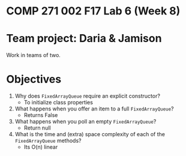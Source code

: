 # COMP 271 002 F17 Lab 6 (Week 8)

# Team project: Daria & Jamison

Work in teams of two.

# Objectives


1. Why does `FixedArrayQueue` require an explicit constructor?
   - To initialize class properties
2. What happens when you offer an item to a full `FixedArrayQueue`?
   - Returns False
3. What happens when you poll an empty `FixedArrayQueue`?
   - Return null
4. What is the time and (extra) space complexity of each of the `FixedArrayQueue` methods?
   - Its O(n) linear

